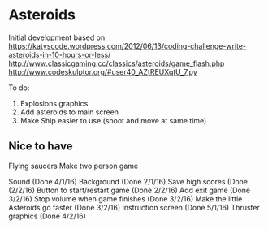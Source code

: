 # Asteroids

Initial development based on:
https://katyscode.wordpress.com/2012/06/13/coding-challenge-write-asteroids-in-10-hours-or-less/
http://www.classicgaming.cc/classics/asteroids/game_flash.php
http://www.codeskulptor.org/#user40_AZtREUXqtU_7.py

To do:
1. Explosions graphics
2. Add asteroids to main screen
3. Make Ship easier to use (shoot and move at same time)

Nice to have
-------------
Flying saucers
Make two person game



Sound (Done 4/1/16)
Background (Done 2/1/16)
Save high scores (Done (2/2/16)
Button to start/restart game (Done 2/2/16)
Add exit game (Done 3/2/16)
Stop volume when game finishes (Done 3/2/16)
Make the little Asteroids go faster (Done 3/2/16)
Instruction screen (Done 5/1/16)
Thruster graphics (Done 4/2/16)


